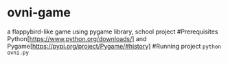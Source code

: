 # ovni-game
a flappybird-like game using pygame library, school project
#Prerequisites
Python[https://www.python.org/downloads/] and Pygame[https://pypi.org/project/Pygame/#history]
#Running project
`python ovni.py`

